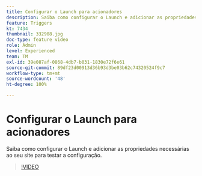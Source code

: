```yaml
---
title: Configurar o Launch para acionadores
description: Saiba como configurar o Launch e adicionar as propriedades necessárias ao seu site para testar a configuração.
feature: Triggers
kt: 7434
thumbnail: 332908.jpg
doc-type: feature video
role: Admin
level: Experienced
team: TM
exl-id: 39e087af-0868-4db7-b031-1830e72f6e61
source-git-commit: 89df23d00913d36b93d3be03b62c74320524f9c7
workflow-type: tm+mt
source-wordcount: '48'
ht-degree: 100%

---
```


# Configurar o Launch para acionadores

Saiba como configurar o Launch e adicionar as propriedades necessárias ao seu site para testar a configuração.

>[!VIDEO](https://video.tv.adobe.com/v/332908?quality=12&learn=on)
